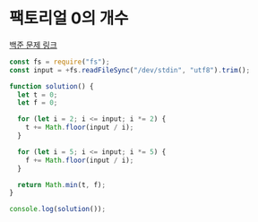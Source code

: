 # 팩토리얼 0의 개수

[백준 문제 링크](https://www.acmicpc.net/problem/1676)

```javascript
const fs = require("fs");
const input = +fs.readFileSync("/dev/stdin", "utf8").trim();

function solution() {
  let t = 0;
  let f = 0;

  for (let i = 2; i <= input; i *= 2) {
    t += Math.floor(input / i);
  }

  for (let i = 5; i <= input; i *= 5) {
    f += Math.floor(input / i);
  }

  return Math.min(t, f);
}

console.log(solution());
```
